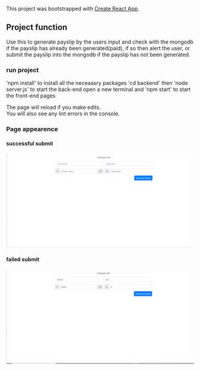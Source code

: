 This project was bootstrapped with [Create React App](https://github.com/facebook/create-react-app).

## Project function

Use this to generate payslip by the users input and check with the mongodb if the payslip has already been generated(paid), if so then alert the user, or submit the payslip into the mongodb if the payslip has not been generated.

### run project

'npm install' to install all the neceaasry packages
'cd backend' then 'node server.js' to start the back-end
open a new terminal and 'npm start' to start the front-end pages

The page will reload if you make edits.<br />
You will also see any lint errors in the console.

### Page appearence

#### successful submit
![image](https://github.com/DAHUO-Melbourne/payslip-management/blob/master/GIF/GIFSucc.gif)

#### failed submit
![image](https://github.com/DAHUO-Melbourne/payslip-management/blob/master/GIF/GIFFL.gif)